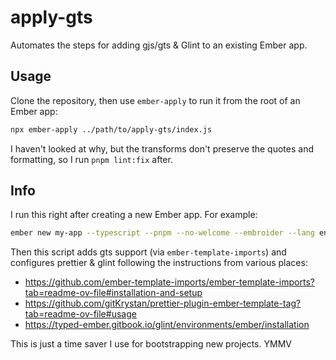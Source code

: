 # apply-gts

Automates the steps for adding gjs/gts & Glint to an existing Ember app.

## Usage

Clone the repository, then use `ember-apply` to run it from the root of an
Ember app:

```sh
npx ember-apply ../path/to/apply-gts/index.js
```

I haven't looked at why, but the transforms don't preserve the quotes and
formatting, so I run `pnpm lint:fix` after.

## Info

I run this right after creating a new Ember app. For example:

```sh
ember new my-app --typescript --pnpm --no-welcome --embroider --lang en
```

Then this script adds gts support (via `ember-template-imports`) and configures prettier & glint following the instructions from various places:

- https://github.com/ember-template-imports/ember-template-imports?tab=readme-ov-file#installation-and-setup
- https://github.com/gitKrystan/prettier-plugin-ember-template-tag?tab=readme-ov-file#usage
- https://typed-ember.gitbook.io/glint/environments/ember/installation

This is just a time saver I use for bootstrapping new projects. YMMV
